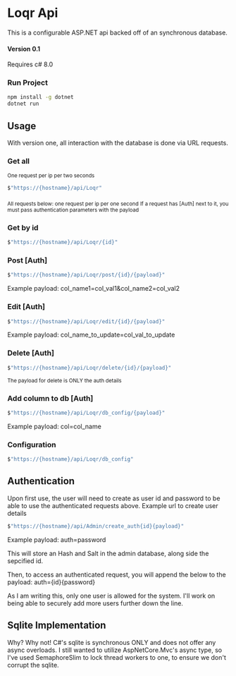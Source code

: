 ﻿# Loqr Api
This is a configurable ASP.NET api backed off of an synchronous database.

#### Version 0.1

Requires c# 8.0

### Run Project
```bash
npm install -g dotnet
dotnet run
```

## Usage
With version one, all interaction with the database is done via URL requests.

### Get all
<sub>One request per ip per two seconds</sub>
```c#
$"https://{hostname}/api/Loqr"
```

<sub>All requests below: one request per ip per one second</sub>
<sub>If a request has [Auth] next to it, you must pass authentication parameters with the payload</sub>
### Get by id
```c#
$"https://{hostname}/api/Loqr/{id}"
```

### Post [Auth]
```c#
$"https://{hostname}/api/Loqr/post/{id}/{payload}"
```
Example payload: col_name1=col_val1&col_name2=col_val2

### Edit [Auth]
```c#
$"https://{hostname}/api/Loqr/edit/{id}/{payload}"
```
Example payload: col_name_to_update=col_val_to_update

### Delete [Auth]
```c#
$"https://{hostname}/api/Loqr/delete/{id}/{payload}"
```
<sub>The payload for delete is ONLY the auth details</sub>

### Add column to db [Auth]
```c#
$"https://{hostname}/api/Loqr/db_config/{payload}"
```
Example payload: col=col_name

### Configuration
```c#
$"https://{hostname}/api/Loqr/db_config"
```

## Authentication
Upon first use, the user will need to create as user id and password to be able to use the authenticated requests above.
Example url to create user details
```c#
$"https://{hostname}/api/Admin/create_auth{id}{payload}"
```
Example payload: auth=password

This will store an Hash and Salt in the admin database, along side the sepcified id.

Then, to access an authenticated request, you will append the below to the payload:
auth={id}{password}

As I am writing this, only one user is allowed for the system. I'll work on being able to securely add more users further down the line.

## Sqlite Implementation
Why? Why not!
C#'s sqlite is synchronous ONLY and does not offer any async overloads.
I still wanted to utilize AspNetCore.Mvc's async type, so I've used SemaphoreSlim to lock thread workers
to one, to ensure we don't corrupt the sqlite.

